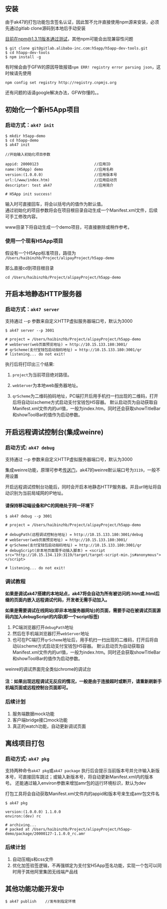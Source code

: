 ## 安装

由于ak47的打包功能包含签名认证，因此暂不允许直接使用npm源来安装，必须先通过gitlab clone源码到本地后手动安装

目前在npm@1.3.11版本通过测试，其他npm可能会出现兼容性问题

```
$ git clone git@gitlab.alibaba-inc.com:h5app/h5app-dev-tools.git
$ cd h5app-dev-tools
$ npm install -g
```

有时候会由于GFW的原因导致报错`npm ERR! registry error parsing json`，这时候请先使用
```
npm config set registry http://registry.cnpmjs.org
```
还有问题的话请google解决办法，GFW你懂的。。



## 初始化一个新H5App项目

### 启动方式：`ak47 init`

```
$ mkdir h5app-demo
$ cd h5app-demo
$ ak47 init

//开始输入初始化项目参数

appid: 20000123                         //应用ID
name:(H5App) demo                       //应用名称
version:(1.0.0.0)                       //应用版本号
url:(/www/index.htm)                    //应用启动页
descriptor: test ak47                   //应用简介

# H5App init success!
```
输入时可直接回车，将会以括号内的值作为默认值。<br/>
通过初始化的项目参数将会在项目根目录自动生成一个Manifest.xml文件，后续可手工修改内容。

www目录下将自动生成一个demo项目，可直接删除或稍作参考。

### 使用一个现有H5App项目

假设有一个H5App标准项目，路径为
`/Users/haibinzhb/Project/alipayProject/h5app-demo`

那么直接cd到项目根目录
```
cd /Users/haibinzhb/Project/alipayProject/h5app-demo
```

## 开启本地静态HTTP服务器

### 启动方式：`ak47 server`

支持通过 --p 参数来自定义HTTP虚拟服务器端口号，默认为3000

````
$ ak47 server --p 3001

# project = /Users/haibinzhb/Project/alipayProject/h5app-demo
# webServer(web页面预览地址) = http://10.15.133.180:3001/
# qrScheme(支付宝钱包启动拍码地址) = http://10.15.133.180:3001/qr
# listening... do not exit!
````
执行后将打印出三个结果:

1. `project`为当前项目绝对路径。

2. `webServer`为本地web服务器地址。

3. `qrScheme`为二维码拍码地址，PC端打开后用手机扫一扫出现的二维码，打开后将自动以scheme方式启动支付宝钱包H5容器。
默认启动页为自动获取自Manifest.xml文件内的url值，一般为index.htm。同时还会获取showTitleBar和showToolBar的值作为启动参数。



## 开启远程调试控制台(集成weinre)

### 启动方式: `ak47 debug`

支持通过 --p 参数来自定义HTTP虚拟服务器端口号，默认为3000

集成weinre功能，原理可参考[传送门](http://people.apache.org/~pmuellr/weinre/docs/latest/Home.html)，ak47的weinre默认端口号为`3119`，一般不用设置

开启远程调试控制台功能后，同时会开启本地静态HTTP服务器。并且url地址将自动识别为当前局域网的IP地址。

#### **请保持移动端设备和PC的网络处于同一环境下**

````
$ ak47 debug --p 3001

# project = /Users/haibinzhb/Project/alipayProject/h5app-demo

# debugPath(远程调试控制台地址) = http://10.15.133.180:3001/debug
# webServer(web页面预览地址) = http://10.15.133.180:3001/
# qrScheme(支付宝钱包启动拍码地址) = http://10.15.133.180:3001/qr
# debugScript(非本地页面需手动插入脚本) = <script src="http://10.15.134.119:3119/target/target-script-min.js#anonymous"></script>

# listening... do not exit!
````
### 调试教程

**如果是调试ak47搭建的本地站点，ak47将会自动为所有被访问的.htm或.html后缀的页面内嵌入远程调试代码，开发者无需手动加入。**

**如果是需要调试在线网站(即非本地服务器网址)的页面，需要手动在被调试页面源码内加入debugScript的内容(即一个script标签)**

1. PC端浏览器打开`debugPath`地址
2. 然后在手机端浏览器打开`webServer`地址
3. 也可在PC端打开`qrScheme`地址后，用手机扫一扫出现的二维码，打开后将自动以scheme方式启动支付宝钱包H5容器。
默认启动页为自动获取自Manifest.xml文件内的url值，一般为index.htm。同时还会获取showTitleBar和showToolBar的值作为启动参数。


weinre的调试界面完全类似chrome的调试台

#### 注：如果出现远程调试无反应的情况，一般是由于连接超时或断开，请重新刷新手机端页面或远程控制台页面即可。





### 后续计划
1. 服务端数据mock功能
2. 客户端bridge接口mock功能
3. 真正的watch功能，自动更新调试页面


## 离线项目打包

### 启动方式: `ak47 pkg`
支持两种命令`ak47 pkg`或`ak47 package`
执行后会提示当前版本号并允许输入新版本号，可直接回车跳过；或输入新版本号，将自动更新Manifest.xml内的版本号。
还能通过输入environ参数来增加amr包的运行环境标识，默认为dev

打包工具将会自动获取Manifest.xml文件内的appid和版本号来生成amr包文件名

```
$ ak47 pkg

version:(1.0.0.0) 1.1.0.0
environ:(dev) rc

# archiving...
# packed at /Users/haibinzhb/Project/alipayProject/h5app-demo/package/20000127-1.1.0.0_rc.amr

```

### 后续计划

1. 自动压缩js和css文件
2. 优化加签验签逻辑，不再强绑定为支付宝H5App签名功能，实现一个包可以同时用于其他阿里集团无线端产品线


## 其他功能功能开发中
```
$ ak47 publish    //发布到指定环境
```
